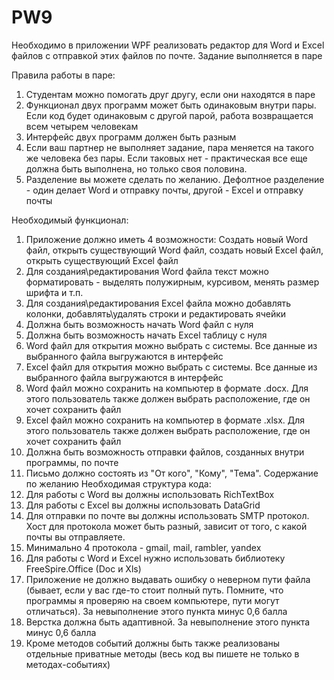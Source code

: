 # PW9
Необходимо в приложении WPF реализовать редактор для Word и Excel файлов с отправкой этих файлов по почте.
Задание выполняется в паре

Правила работы в паре:
1. Студентам можно помогать друг другу, если они находятся в паре
2. Функционал двух программ может быть одинаковым внутри пары. Если код будет одинаковым с другой парой, работа возвращается всем четырем человекам
3. Интерфейс двух программ должен быть разным
4. Если ваш партнер не выполняет задание, пара меняется на такого же человека без пары. Если таковых нет - практическая все еще должна быть выполнена, но только своя половина.
5. Разделение вы можете сделать по желанию. Дефолтное разделение - один делает Word и отправку почты, другой - Excel и отправку почты

Необходимый функционал:
1. Приложение должно иметь 4 возможности: Создать новый Word файл, открыть существующий Word файл, создать новый Excel файл, открыть существующий Excel файл
2. Для создания\редактирования Word файла текст можно форматировать - выделять полужирным, курсивом, менять размер шрифта и т.п.
3. Для создания\редактирования Excel файла можно добавлять колонки, добавлять\удалять строки и редактировать ячейки
4. Должна быть возможность начать Word файл с нуля
5. Должна быть возможность начать Excel таблицу с нуля
6. Word файл для открытия можно выбрать с системы. Все данные из выбранного файла выгружаются в интерфейс
7. Excel файл для открытия можно выбрать с системы. Все данные из выбранного файла выгружаются в интерфейс
8. Word файл можно сохранить на компьютер в формате .docx. Для этого пользователь также должен выбрать расположение, где он хочет сохранить файл
9. Excel файл можно сохранить на компьютер в формате .xlsx. Для этого пользователь также должен выбрать расположение, где он хочет сохранить файл
10. Должна быть возможность отправки файлов, созданных внутри программы, по почте
11. Письмо должно состоять из "От кого", "Кому", "Тема". Содержание по желанию
Необходимая структура кода:
1. Для работы с Word вы должны использовать RichTextBox
2. Для работы с Excel вы должны использовать DataGrid
3. Для отправки по почте вы должны использовать SMTP протокол. Хост для протокола может быть разный, зависит от того, с какой почты вы отправляете.
4. Минимально 4 протокола - gmail, mail, rambler, yandex
5. Для работы с Word и Excel нужно использовать библиотеку FreeSpire.Office (Doc и Xls)
6. Приложение не должно выдавать ошибку о неверном пути файла (бывает, если у вас где-то стоит полный путь. Помните, что программы я проверяю на своем компьютере, пути могут отличаться).
За невыполнение этого пункта минус 0,6 балла
7. Верстка должна быть адаптивной. За невыполнение этого пункта минус 0,6 балла
8. Кроме методов событий должны быть также реализованы отдельные приватные методы (весь код вы пишете не только в методах-событиях)
